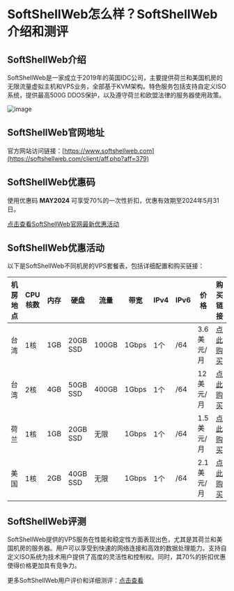 # SoftShellWeb怎么样？SoftShellWeb介绍和测评

## SoftShellWeb介绍
SoftShellWeb是一家成立于2019年的英国IDC公司，主要提供荷兰和美国机房的无限流量虚拟主机和VPS业务，全部基于KVM架构。特色服务包括支持自定义ISO系统，提供最高500G DDOS保护，以及遵守荷兰和欧盟法律的服务器使用政策。

![image](https://github.com/fzosymt/SoftShellWeb/assets/169529773/3d4c904d-7375-4f93-8c58-158cfb390bcb)

## SoftShellWeb官网地址
官方网站访问链接：[https://www.softshellweb.com](https://softshellweb.com/client/aff.php?aff=379)

## SoftShellWeb优惠码
使用优惠码 **MAY2024** 可享受70%的一次性折扣，优惠有效期至2024年5月31日。

[点击查看SoftShellWeb官网最新优惠活动](https://softshellweb.com/client/aff.php?aff=379)

## SoftShellWeb优惠活动
以下是SoftShellWeb不同机房的VPS套餐表，包括详细配置和购买链接：

| 机房地点 | CPU核数 | 内存  | 硬盘   | 流量  | 带宽  | IPv4 | IPv6 | 价格         | 购买链接                |
|----------|---------|-------|--------|-------|-------|------|------|--------------|-------------------------|
| 台湾     | 1核     | 1GB   | 20GB SSD | 100GB | 1Gbps | 1个  | /64  | 3.6美元/月   | [点此购买](https://softshellweb.com/client/aff.php?aff=379&pid=157) |
| 台湾     | 2核     | 4GB   | 50GB SSD | 400GB | 1Gbps | 1个  | /64  | 12美元/月    | [点此购买](https://softshellweb.com/client/aff.php?aff=379&pid=159) |
| 荷兰     | 1核     | 1GB   | 20GB SSD | 无限  | 1Gbps | 1个  | /64  | 1.5美元/月   | [点此购买](https://softshellweb.com/client/aff.php?aff=379&gid=11) |
| 美国     | 1核     | 2GB   | 40GB SSD | 无限  | 1Gbps | 1个  | /64  | 2.1美元/月   | [点此购买](https://softshellweb.com/client/aff.php?aff=379&gid=21) |

## SoftShellWeb评测
SoftShellWeb提供的VPS服务在性能和稳定性方面表现出色，尤其是其荷兰和美国机房的服务器。用户可以享受到快速的网络连接和高效的数据处理能力。支持自定义ISO系统为技术用户提供了高度的灵活性和控制权。同时，其70%的折扣优惠使得价格更加具有竞争力。

更多SoftShellWeb用户评价和详细测评：[点击查看](https://softshellweb.com/client/aff.php?aff=379)
